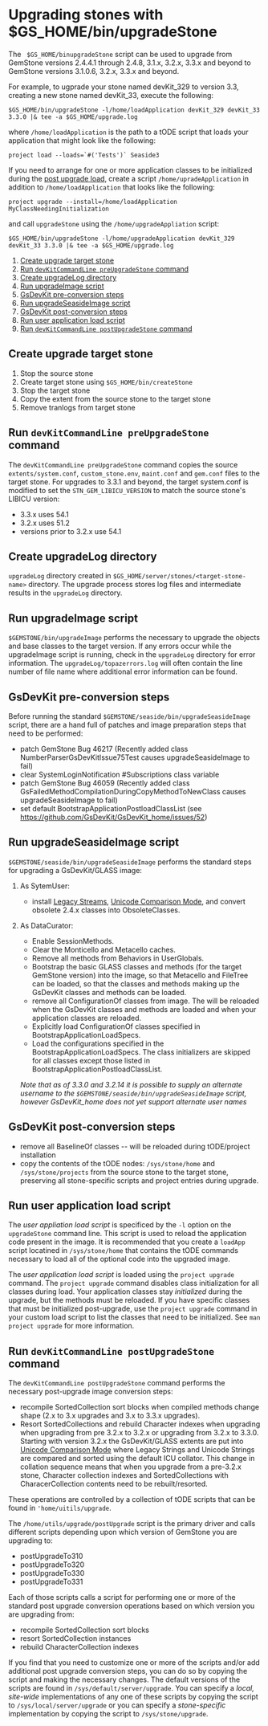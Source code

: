 # Upgrading stones with $GS_HOME/bin/upgradeStone
The ` $GS_HOME/binupgradeStone` script can be used to upgrade from GemStone versions 2.4.4.1 through 2.4.8, 3.1.x, 3.2.x, 3.3.x and beyond to GemStone versions 3.1.0.6, 3.2.x, 3.3.x and beyond.

For example, to ugprade your stone named devKit_329 to version 3.3, creating a new stone named devKit_33, execute the following:

```
$GS_HOME/bin/upgradeStone -l/home/loadApplication devKit_329 devKit_33 3.3.0 |& tee -a $GS_HOME/upgrade.log
```

where `/home/loadApplication` is the path to a tODE script that loads your application that might look like the following:

```
project load --loads=`#('Tests')` Seaside3
```

If you need to arrange for one or more application classes to be initialized during the [post upgrade load](#run-user-application-load-script), create a script `/home/upradeApplication` in addition to `/home/loadApplication` that looks like the following:

```
project upgrade --install=/home/loadApplication MyClassNeedingInitialization
```

and call `upgradeStone` using the `/home/upgradeAppliation` script:

```
$GS_HOME/bin/upgradeStone -l/home/upgradeApplication devKit_329 devKit_33 3.3.0 |& tee -a $GS_HOME/upgrade.log
```


1. [Create upgrade target stone](#create-upgrade-target-stone)
2. [Run `devKitCommandLine preUpgradeStone` command](#run-devkitcommandline-preupgradestone-command)
3. [Create upgradeLog directory](#create-upgradelog-directory)
4. [Run upgradeImage script](#run-upgradeimage-script)
5. [GsDevKit pre-conversion steps](#gsdevkit-pre-conversion-steps)
6. [Run upgradeSeasideImage script](#run-upgradeseasideimage-script)
7. [GsDevKit post-conversion steps](#gsdevkit-post-conversion-steps)
8. [Run user application load script](#run-user-application-load-script)
9. [Run `devKitCommandLine postUpgradeStone` command](#run-devkitcommandline-postupgradestone-command)

## Create upgrade target stone
1. Stop the source stone
2. Create target stone using `$GS_HOME/bin/createStone`
3. Stop the target stone
4. Copy the extent from the source stone to the target stone
5. Remove tranlogs from target stone

## Run `devKitCommandLine preUpgradeStone` command
The `devKitCommandLine preUpgradeStone` command copies the source `extents/system.conf`, `custom_stone.env`, `maint.conf` and `gem.conf` files to the target stone. For upgrades to 3.3.1 and beyond, the target system.conf is modified to set the `STN_GEM_LIBICU_VERSION` to match the source stone's LIBICU version:

- 3.3.x uses 54.1
- 3.2.x uses 51.2
- versions prior to 3.2.x use 54.1

## Create upgradeLog directory
`upgradeLog` directory created in `$GS_HOME/server/stones/<target-stone-name>` directory.
The upgrade process stores log files and intermediate results in the `upgradeLog` directory.

## Run upgradeImage script
`$GEMSTONE/bin/upgradeImage` performs the necessary to upgrade the objects and base classes to the target version. If any errors occur while the upgradeImage script is running, check in the `upgradeLog` directory for error information. The `upgradeLog/topazerrors.log` will often contain the line number of file name where additional error information can be found.

## GsDevKit pre-conversion steps
Before running the standard `$GEMSTONE/seaside/bin/upgradeSeasideImage` script, there are a hand full of patches and image preparation steps that need to be performed:
- patch GemStone Bug 46217 (Recently added class NumberParserGsDevKitIssue75Test causes upgradeSeasideImage to fail)
- clear SystemLoginNotification #Subscriptions class variable
- patch GemStone Bug 46059 (Recently added class GsFailedMethodCompilationDuringCopyMethodToNewClass causes upgradeSeasideImage to fail)
- set default BootstrapApplicationPostloadClassList (see https://github.com/GsDevKit/GsDevKit_home/issues/52)

## Run upgradeSeasideImage script
`$GEMSTONE/seaside/bin/upgradeSeasideImage` performs the standard steps for upgrading a GsDevKit/GLASS image:

1. As SytemUser:
   - install [Legacy Streams][2], [Unicode Comparison Mode][1], and convert obsolete 2.4.x classes into ObsoleteClasses.

2. As DataCurator:
   - Enable SessionMethods.
   - Clear the Monticello and Metacello caches.
   - Remove all methods from Behaviors in UserGlobals.
   - Bootstrap the basic GLASS classes and methods (for the target GemStone version) into the image, so that Metacello and FileTree can be loaded, so that the classes and methods making up the GsDevKit classes and methods can be loaded.
   - remove all ConfigurationOf classes from image. The will be reloaded when the GsDevKit classes and methods are loaded and when your application classes are reloaded.
   - Explicitly load ConfigurationOf classes specified in BootstrapApplicationLoadSpecs.
   - Load the configurations specified in the BootstrapApplicationLoadSpecs. The class initializers are skipped for all classes except those listed in BootstrapApplicationPostloadClassList.

   *Note that as of 3.3.0 and 3.2.14 it is possible to supply an alternate username to the `$GEMSTONE/seaside/bin/upgradeSeasideImage` script, however GsDevKit_home does not yet support alternate user names*

## GsDevKit post-conversion steps

- remove all BaselineOf classes -- will be reloaded during tODE/project installation
- copy the contents of the tODE nodes: `/sys/stone/home` and `/sys/stone/projects` from the source stone to the target stone, preserving all stone-specific scripts and project entries during upgrade.

## Run user application load script
The *user appliation load script* is specificed by the `-l` option on the `upgradeStone` command line. This script is used to reload the application code present in the image. It is recommended that you create a `loadApp` script locatined in `/sys/stone/home` that contains the tODE commands necessary to load all of the optional code into the upgraded image.

The  *user application load script* is loaded using the `project upgrade` command. The `project upgrade` command disables class initialization for all classes during load. Your application classes stay *initialized* during the upgrade, but the methods must be reloaded. If you have specific classes that must be initialized post-upgrade, use the `project upgrade` command in your custom load script to list the classes that need to be initialized. See `man project upgrade` for more information.

## Run `devKitCommandLine postUpgradeStone` command
The `devKitCommandLine postUpgradeStone` command performs the necessary post-upgrade image conversion steps:
- recompile SortedCollection sort blocks when compiled methods change shape (2.x to 3.x upgrades and 3.x to 3.3.x upgrades).
- Resort SortedCollections and rebuild Character indexes when upgrading when upgrading from pre 3.2.x to 3.2.x or upgrading from 3.2.x to 3.3.0. Starting with version 3.2.x the GsDevKit/GLASS extents are put into [Unicode Comparison Mode][1] where Legacy Strings and Unicode Strings are compared and sorted using the default ICU collator. This change in collation sequence means that when you upgrade from a pre-3.2.x stone, Character collection indexes and SortedCollections with CharacerCollection contents need to be rebuilt/resorted.

These operations are controlled by a collection of tODE scripts that can be found in `'home/uitils/upgrade`.

The `/home/utils/upgrade/postUpgrade` script is the primary driver and calls different scripts depending upon which version of GemStone you are upgrading to:

  - postUpgradeTo310
  - postUpgradeTo320
  - postUpgradeTo330
  - postUpgradeTo331 	

Each of those scripts calls a script for performing one or more of the standard post upgrade conversion operations based on which version you are upgrading from:

  - recompile SortedCollection sort blocks
  - resort SortedCollection instances
  - rebuild CharacterCollection indexes

If you find that you need to customize one or more of the scripts and/or add additional post upgrade conversion steps, you can do so by copying the script and making the necessary changes. The default versions of the scripts are found in `/sys/default/server/upgrade`. You can specify a *local, site-wide* implementations of any one of these scripts by copying the script to `/sys/local/server/upgrade` or you can specify a *stone-specific* implementation by copying the script to `/sys/stone/upgrade`.

[1]: https://downloads.gemtalksystems.com/docs/GemStone64/3.3.x/GS64-ProgGuide-3.3/GS64-ProgGuide-3.3.htm?https://downloads.gemtalksystems.com/docs/GemStone64/3.3.x/GS64-ProgGuide-3.3/5-Strings.htm
[2]: https://downloads.gemtalksystems.com/docs/GemStone64/3.2.x/GS64-ProgGuide-3.2/4-Collections.htm#pgfId-485477
